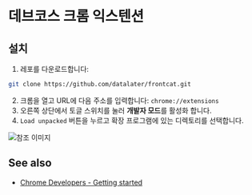 # 데브코스 크롬 익스텐션

## 설치

1. 레포를 다운로드합니다:

```bash
git clone https://github.com/datalater/frontcat.git
```
  
2. 크롬을 열고 URL에 다음 주소를 입력합니다: `chrome://extensions`
3. 오른쪽 상단에서 토글 스위치를 눌러 **개발자 모드**를 활성화 합니다.
4. `Load unpacked` 버튼을 누르고 확장 프로그램에 있는 디렉토리를 선택합니다.

![참조 이미지](https://user-images.githubusercontent.com/8105528/133743829-2950a39d-148f-48e2-b7e2-ce17bcff100f.png)

## See also

- [Chrome Developers - Getting started](https://developer.chrome.com/docs/extensions/mv3/getstarted/)
